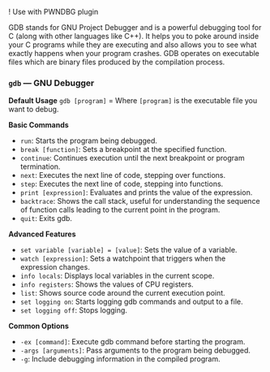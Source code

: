 ! Use with PWNDBG plugin

GDB stands for GNU Project Debugger and is a powerful debugging tool for C (along with other languages like C++). It helps you to poke around inside your C programs while they are executing and also allows you to see what exactly happens when your program crashes. GDB operates on executable files which are binary files produced by the compilation process.

### `gdb` — GNU Debugger

**Default Usage**
	`gdb [program]` = Where `[program]` is the executable file you want to debug.

**Basic Commands**

- `run`: Starts the program being debugged.
- `break [function]`: Sets a breakpoint at the specified function.
- `continue`: Continues execution until the next breakpoint or program termination.
- `next`: Executes the next line of code, stepping over functions.
- `step`: Executes the next line of code, stepping into functions.
- `print [expression]`: Evaluates and prints the value of the expression.
- `backtrace`: Shows the call stack, useful for understanding the sequence of function calls leading to the current point in the program.
- `quit`: Exits gdb.

**Advanced Features**

- `set variable [variable] = [value]`: Sets the value of a variable.
- `watch [expression]`: Sets a watchpoint that triggers when the expression changes.
- `info locals`: Displays local variables in the current scope.
- `info registers`: Shows the values of CPU registers.
- `list`: Shows source code around the current execution point.
- `set logging on`: Starts logging gdb commands and output to a file.
- `set logging off`: Stops logging.

**Common Options**

- `-ex [command]`: Execute gdb command before starting the program.
- `-args [arguments]`: Pass arguments to the program being debugged.
- `-g`: Include debugging information in the compiled program.